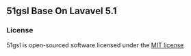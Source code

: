 ## 51gsl Base On Lavavel 5.1

### License

51gsl is open-sourced software licensed under the [MIT license](http://opensource.org/licenses/MIT)
